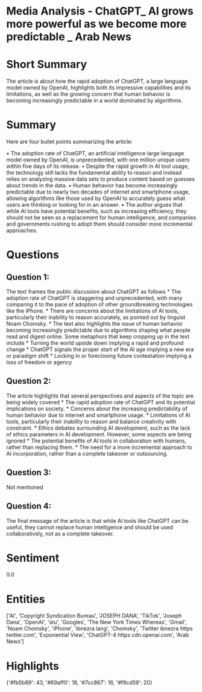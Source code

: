 # Media Analysis - ChatGPT_ AI grows more powerful as we become more predictable _ Arab News

# Short Summary
The article is about how the rapid adoption of ChatGPT, a large language model owned by OpenAI, highlights both its impressive capabilities and its limitations, as well as the growing concern that human behavior is becoming increasingly predictable in a world dominated by algorithms.

# Summary
Here are four bullet points summarizing the article:

• The adoption rate of ChatGPT, an artificial intelligence large language model owned by OpenAI, is unprecedented, with one million unique users within five days of its release.
• Despite the rapid growth in AI tool usage, the technology still lacks the fundamental ability to reason and instead relies on analyzing massive data sets to produce content based on guesses about trends in the data.
• Human behavior has become increasingly predictable due to nearly two decades of internet and smartphone usage, allowing algorithms like those used by OpenAI to accurately guess what users are thinking or looking for in an answer.
• The author argues that while AI tools have potential benefits, such as increasing efficiency, they should not be seen as a replacement for human intelligence, and companies and governments rushing to adopt them should consider more incremental approaches.

# Questions
## Question 1:
The text frames the public discussion about ChatGPT as follows  * The adoption rate of ChatGPT is staggering and unprecedented, with many comparing it to the pace of adoption of other groundbreaking technologies like the iPhone. * There are concerns about the limitations of AI tools, particularly their inability to reason accurately, as pointed out by linguist Noam Chomsky. * The text also highlights the issue of human behavior becoming increasingly predictable due to algorithms shaping what people read and digest online. Some metaphors that keep cropping up in the text include  * Turning the world upside down  implying a rapid and profound change * ChatGPT signals the proper start of the AI age  implying a new era or paradigm shift * Locking in or foreclosing future contestation  implying a loss of freedom or agency
## Question 2:
The article highlights that several perspectives and aspects of the topic are being widely covered  *  The rapid adoption rate of ChatGPT and its potential implications on society. *  Concerns about the increasing predictability of human behavior due to internet and smartphone usage. *  Limitations of AI tools, particularly their inability to reason and balance creativity with constraint. *  Ethics debates surrounding AI development, such as the lack of ethics parameters in AI development. However, some aspects are being ignored  *  The potential benefits of AI tools in collaboration with humans, rather than replacing them. *  The need for a more incremental approach to AI incorporation, rather than a complete takeover or outsourcing.
## Question 3:
Not mentioned
## Question 4:
The final message of the article is that while AI tools like ChatGPT can be useful, they cannot replace human intelligence and should be used collaboratively, not as a complete takeover.


# Sentiment
0.0

# Entities
['AI', 'Copyright Syndication Bureau', 'JOSEPH DANA', 'TikTok', 'Joseph Dana', 'OpenAI', 'stu', 'Googles', 'The New York Times Whereas', 'Gmail', 'Noam Chomsky', 'iPhone', 'ibnezra lang', 'Chomsky', 'Twitter ibnezra https twitter.com', 'Exponential View', 'ChatGPT-4 https cdn.openai.com', 'Arab News']

# Highlights
{'#fb5b89': 43, '#69aff0': 18, '#7cc867': 16, '#f9cd59': 20}

